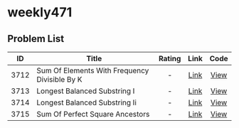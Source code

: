 # weekly471

<!-- LEETCODE_TABLE_START -->
## Problem List

| ID | Title | Rating | Link | Code |
|:--:|-------|:------:|:----:|:----:|
| 3712 | Sum Of Elements With Frequency Divisible By K | - | [Link](https://leetcode.com/problems/sum-of-elements-with-frequency-divisible-by-k/) | [View](./contests/weekly471/3712.sum-of-elements-with-frequency-divisible-by-k.cpp) |
| 3713 | Longest Balanced Substring I | - | [Link](https://leetcode.com/problems/longest-balanced-substring-i/) | [View](./contests/weekly471/3713.longest-balanced-substring-i.cpp) |
| 3714 | Longest Balanced Substring Ii | - | [Link](https://leetcode.com/problems/longest-balanced-substring-ii/) | [View](./contests/weekly471/3714.longest-balanced-substring-ii.cpp) |
| 3715 | Sum Of Perfect Square Ancestors | - | [Link](https://leetcode.com/problems/sum-of-perfect-square-ancestors/) | [View](./contests/weekly471/3715.sum-of-perfect-square-ancestors.cpp) |

<!-- LEETCODE_TABLE_END -->
